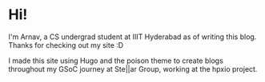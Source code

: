 # Hi!

I'm Arnav, a CS undergrad student at IIIT Hyderabad as of writing this blog. Thanks for checking out my site :D

I made this site using Hugo and the poison theme to create blogs throughout my GSoC journey at Ste||ar Group, working at the hpxio project.
